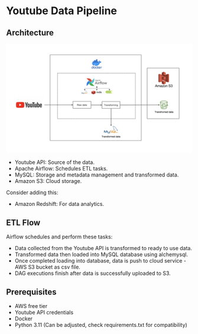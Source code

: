 # Youtube Data Pipeline

## Architecture
![alt text](https://github.com/annguyen-git/youtube_etl_pipeline/blob/main/Architecture.png)

- Youtube API: Source of the data.
- Apache Airflow: Schedules ETL tasks.
- MySQL: Storage and metadata management and transformed data.
- Amazon S3: Cloud storage.

Consider adding this:
- Amazon Redshift: For data analytics.

 ## ETL Flow
Airflow schedules and perform these tasks:
- Data collected from the Youtube API is transformed to ready to use data.
- Transformed data then loaded into MySQL database using alchemysql.
- Once completed loading into database, data is push to cloud service - AWS S3 bucket as csv file.
- DAG executions finish after data is successfully uploaded to S3.

## Prerequisites
- AWS free tier
- Youtube API credentials
- Docker
- Python 3.11 (Can be adjusted, check requirements.txt for compatibility)
